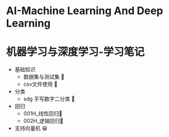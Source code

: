 # AI-Machine  Learning  And  Deep  Learning
# 机器学习与深度学习-学习笔记

* 基础知识
  - 数据集与测试集  🎉
  - csv文件使用  🎉
* 分类
  - sdg 手写数字二分类  🎉
* 回归  
  - 001H_线性回归🎉
  - 002H_逻辑回归🎉
* 支持向量机 😁

